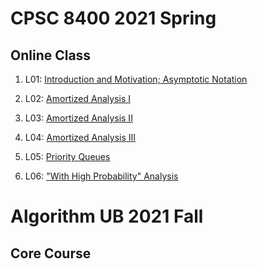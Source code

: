 # CPSC 8400 2021 Spring

## Online Class

1. L01: [Introduction and Motivation; Asymptotic Notation](https://clemson.zoom.us/rec/play/-9ZbloVnWAr9kOMXtHg6EwaKZa-OHiK9jabUk-AjkdppZX8XafKxT1IspuOEomZlyVjT16O9Gu591Ohl.0Pf4hyyMsLaeQt7B?continueMode=true&_x_zm_rtaid=DadevCQ7Sb-yC9_il_HAKQ.1611478702725.ad8afddb82028d8eb6247f4c13f1e1f5&_x_zm_rhtaid=114)

1. L02: [Amortized Analysis I](https://clemson.zoom.us/rec/play/mHC67TdIziKnDs30Ym3huCf2xv0reMMwrs4ewIfYvhQaWWACzqQFuLQpAMC48TP3CqBpXNtBbbvmpstS.n8PR1WIOUx_JzYDf?continueMode=true&_x_zm_rtaid=DadevCQ7Sb-yC9_il_HAKQ.1611478702725.ad8afddb82028d8eb6247f4c13f1e1f5&_x_zm_rhtaid=114)

1. L03: [Amortized Analysis II](https://clemson.zoom.us/rec/play/2xtpuXaUhq2eJsDAesrOP6ELVo-A5GubKs9zuzRkYyg2e6pa5KDjQrFhr3heUo5V6RIbgKovMS-u2rk.t35KCobMrsS7h_gp?continueMode=true&_x_zm_rtaid=DadevCQ7Sb-yC9_il_HAKQ.1611478702725.ad8afddb82028d8eb6247f4c13f1e1f5&_x_zm_rhtaid=114)

1. L04: [Amortized Analysis III](https://clemson.zoom.us/rec/play/IlScJHh_22fck6QQ9_SB890hbxo0DjKX3Aog7243iGYredJe_rKM5PLWRL0u_Hp3DAqpQAG9KGcBSkWu.nnmH1546LudpegRX?continueMode=true&_x_zm_rtaid=DadevCQ7Sb-yC9_il_HAKQ.1611478702725.ad8afddb82028d8eb6247f4c13f1e1f5&_x_zm_rhtaid=114)

1. L05: [Priority Queues](https://clemson.zoom.us/rec/play/x3VbVq3X2tvfuQy3yOOEVlUnexpkKHPzhOWvI-mqpUa0q-xRj4Mh3UBcHMvvVA4jkZetw2HAtnrE0HUX.m1cEX_LuwUhmhqBX?continueMode=true&_x_zm_rtaid=DadevCQ7Sb-yC9_il_HAKQ.1611478702725.ad8afddb82028d8eb6247f4c13f1e1f5&_x_zm_rhtaid=114)

1. L06: ["With High Probability" Analysis](https://clemson.zoom.us/rec/play/TXEr1fsSLWPlz6qAvsDSDWjqvr2jzpVMQhqoZiXVjez-DLiOD1Cg7NFNOW79pZ4xiazMgmLlPD9XHlq_.AfIrU1lz7O_k1gaq?continueMode=true&_x_zm_rtaid=dY6EcEtIQbqjUbwTXmEQPQ.1611902583522.c030cd041123641dde33508f6b6fb27f&_x_zm_rhtaid=759)

# Algorithm UB 2021 Fall

## Core Course
